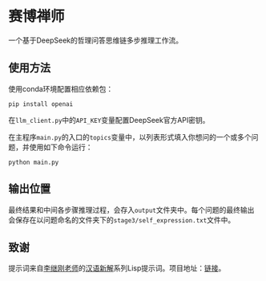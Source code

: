 # 赛博禅师

一个基于DeepSeek的哲理问答思维链多步推理工作流。

## 使用方法

使用conda环境配置相应依赖包：

```
pip install openai
```

在`llm_client.py`中的`API_KEY`变量配置DeepSeek官方API密钥。

在主程序`main.py`的入口的`topics`变量中，以列表形式填入你想问的一个或多个问题，并使用如下命令运行：

```
python main.py
```

## 输出位置

最终结果和中间各步骤推理过程，会存入`output`文件夹中。每个问题的最终输出会保存在以问题命名的文件夹下的`stage3/self_expression.txt`文件中。

## 致谢

提示词来自[李继刚老师](https://web.okjike.com/u/752D3103-1107-43A0-BA49-20EC29D09E36)的[汉语新解](https://web.okjike.com/originalPost/66e263c2610bbfc39f1a4031)系列Lisp提示词。项目地址：[链接](https://github.com/lijigang/write-prompt/tree/main)。